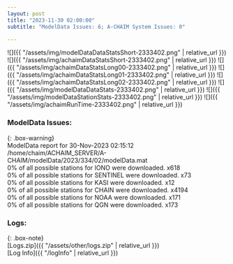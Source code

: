```yaml
---
layout: post
title: "2023-11-30 02:00:00"
subtitle: "ModelData Issues: 6; A-CHAIM System Issues: 0"

---
```


![]({{ "/assets/img/modelDataDataStatsShort-2333402.png" | relative_url }})
![]({{ "/assets/img/achaimDataStatsShort-2333402.png" | relative_url }})
![]({{ "/assets/img/achaimDataStatsLong00-2333402.png" | relative_url }})
![]({{ "/assets/img/achaimDataStatsLong01-2333402.png" | relative_url }})
![]({{ "/assets/img/achaimDataStatsLong02-2333402.png" | relative_url }})
![]({{ "/assets/img/modelDataDataStats-2333402.png" | relative_url }})
![]({{ "/assets/img/modelDataStationStats-2333402.png" | relative_url }})
![]({{ "/assets/img/achaimRunTime-2333402.png" | relative_url }})


### ModelData Issues:  
  
{: .box-warning}  
 ModelData report for 30-Nov-2023 02:15:12   
 /home/chaim/ACHAIM_SERVER/A-CHAIM/modelData/2023/334/02/modelData.mat   
 0% of all possible stations for IONO were downloaded. x618   
 0% of all possible stations for SENTINEL were downloaded. x73   
 0% of all possible stations for KASI were downloaded. x12   
 0% of all possible stations for CHAIN were downloaded. x4194   
 0% of all possible stations for NOAA were downloaded. x171   
 0% of all possible stations for QGN were downloaded. x173   
  


### Logs:  
  
{: .box-note}  
[Logs.zip]({{ "/assets/other/logs.zip" | relative_url }})  
[Log Info]({{ "/logInfo" | relative_url }})  
